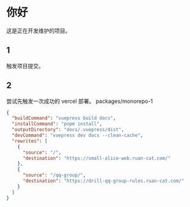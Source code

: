 # 你好

这是正在开发维护的项目。

## 1

触发项目提交。

## 2

尝试先触发一次成功的 vercel 部署。 packages/monorepo-1

```json
{
  "buildCommand": "vuepress build docs",
  "installCommand": "pnpm install",
  "outputDirectory": "docs/.vuepress/dist",
  "devCommand": "vuepress dev docs --clean-cache",
  "rewrites": [
    {
      "source": "/",
      "destination": "https://small-alice-web.ruan-cat.com/"
    },
    {
      "source": "/qq-group/",
      "destination": "https://drill-qq-group-rules.ruan-cat.com/"
    }
  ]
}
```
